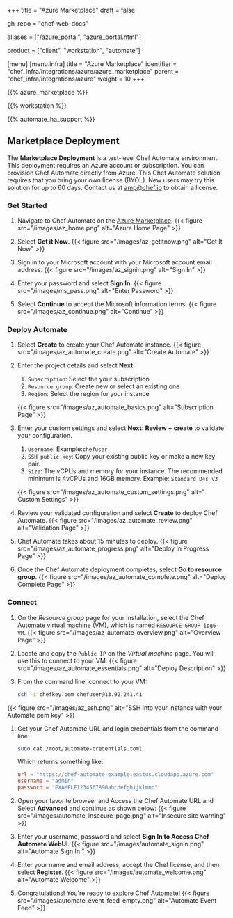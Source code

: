 +++
title = "Azure Marketplace"
draft = false

gh_repo = "chef-web-docs"

aliases = ["/azure_portal", "azure_portal.html"]

product = ["client", "workstation", "automate"]

[menu]
  [menu.infra]
    title = "Azure Marketplace"
    identifier = "chef_infra/integrations/azure/azure_marketplace"
    parent = "chef_infra/integrations/azure"
    weight = 10
+++

{{% azure_marketplace %}}

{{% workstation %}}

{{% automate_ha_support %}}

## Marketplace Deployment

The **Marketplace Deployment** is a test-level Chef Automate environment. This deployment requires an Azure account or subscription. You can provision Chef Automate directly from Azure. This Chef Automate solution requires that you bring your own license (BYOL). New users may try this solution for up to 60 days. Contact us at amp@chef.io to obtain a license.

### Get Started

1. Navigate to Chef Automate on the [Azure Marketplace](https://azuremarketplace.microsoft.com/marketplace/apps/chef-software.chef-automate).
{{< figure src="/images/az_home.png" alt="Azure Home Page" >}}

1. Select **Get it Now**.
{{< figure src="/images/az_getitnow.png" alt="Get It Now" >}}

1. Sign in to your Microsoft account with your Microsoft account email address.
  {{< figure src="/images/az_signin.png" alt="Sign In" >}}

1. Enter your password and select **Sign In**.
  {{< figure src="/images/ms_pass.png" alt="Enter Password" >}}

1. Select **Continue** to accept the Microsoft information terms.
  {{< figure src="/images/az_continue.png" alt="Continue" >}}

### Deploy Automate

1. Select **Create** to create your Chef Automate instance.
  {{< figure src="/images/az_automate_create.png" alt="Create Automate" >}}

1. Enter the project details and select **Next**:

    1. `Subscription`: Select the your subscription
    1. `Resource group`: Create new or select an existing one
    1. `Region`: Select the region for your instance

    {{< figure src="/images/az_automate_basics.png" alt="Subscription Page" >}}

1. Enter your custom settings and select **Next: Review + create** to validate your configuration.

    1. `Username`: <NAME>
    Example:`chefuser`
    1. `SSH public key`: Copy your existing public key or make a new key pair.
    1. `Size`: The vCPUs and memory for your instance. The recommended minimum is 4vCPUs and 16GB memory. Example: `Standard D4s v3`

    {{< figure src="/images/az_automate_custom_settings.png" alt=" Custom Settings" >}}

1. Review your validated configuration and select **Create** to deploy Chef Automate.
  {{< figure src="/images/az_automate_review.png" alt="Validation Page" >}}

1. Chef Automate takes about 15 minutes to deploy.
  {{< figure src="/images/az_automate_progress.png" alt="Deploy In Progress Page" >}}

1. Once the Chef Automate deployment completes, select **Go to resource group**.
  {{< figure src="/images/az_automate_complete.png" alt="Deploy Complete Page" >}}

### Connect

1. On the _Resource group_ page for your installation, select the Chef Automate virtual machine (VM), which is named `RESOURCE-GROUP-ipg6-VM`.
  {{< figure src="/images/az_automate_overview.png" alt="Overview Page" >}}

1. Locate and copy the `Public IP` on the _Virtual machine_ page. You will use this to connect to your VM.
  {{< figure src="/images/az_automate_essentials.png" alt="Deploy Description" >}}

1. From the command line, connect to your VM:

    ```bash
    ssh -i chefkey.pem chefuser@13.92.241.41
    ```

  {{< figure src="/images/az_ssh.png" alt="SSH into your instance with your Automate pem key" >}}

1. Get your Chef Automate URL and login credentials from the command line:

    ```bash
    sudo cat /root/automate-credentials.toml
    ```

    Which returns something like:

    ```toml
    url = "https://chef-automate-example.eastus.cloudapp.azure.com"
    username = "admin"
    password = "EXAMPLE1234567890abcdefghijklmno"
    ```

1. Open your favorite browser and Access the Chef Automate URL and Select **Advanced** and continue as shown below:
  {{< figure src="/images/automate_insecure_page.png" alt="Insecure site warning" >}}

1. Enter your username, password and select **Sign In to Access Chef Automate WebUI**.
  {{< figure src="/images/automate_signin.png" alt="Automate Sign In " >}}

1. Enter your name and email address, accept the Chef license, and then select **Register**.
  {{< figure src="/images/automate_welcome.png" alt="Automate Welcome" >}}

1. Congratulations! You're ready to explore Chef Automate!
  {{< figure src="/images/automate_event_feed_empty.png" alt="Automate Event Feed" >}}
